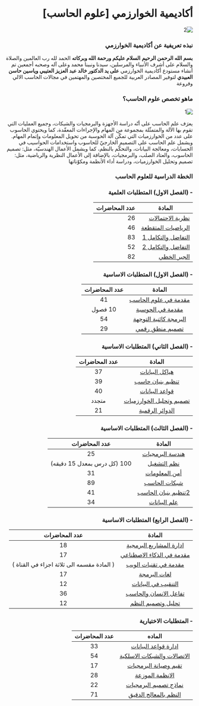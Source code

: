 <div dir = rtl>

# <span dir = ltr> [أكاديمية الخوارزمي [علوم الحاسب </span>

![2](https://user-images.githubusercontent.com/50814675/112494020-bb7a5e80-8d93-11eb-922f-5e90019873ed.png)

###  **نبذه تعريفية  عن أكاديمية الخوارزمي** 

 **بسم الله الرحمن الرحيم** 
 **السلام عليكم ورحمة الله وبركاته**
 الحمد لله رب العالمين والصلاة والسلام على أشرف الأنبياء والمرسلين، سيدنا ونبينا محمد وعلى آله وصحبه أجمعين 
تم أنشاء مستودع أكاديمية الخوارزمي **على يد الدكتور خالد عبد العزيز العتيبي وياسين حاسن العبيدي** 
لتوفير المصادر العربية للجميع المختصين والمهتمين في مجالات الحاسب الالي وفروعة 
 
### **ماهو تخصص علوم الحاسب؟** 
![1](https://user-images.githubusercontent.com/50814675/112493492-4444ca80-8d93-11eb-9624-aed746dff50f.png)

يعرَف علم الحاسب على أنّه دراسة الأجهزة والبرمجيات والشبكات، وجميع العمليات التي تقوم بها الآلة والمتمثّلة بمجموعة من المهام والإجراءات المعقّدة، كما ويحتوي الحاسوب على عدد من الخوارزميات التي تمكّن آلة الحوسبة من تحويل المعلومات وإتمام المهام. ويشمل علم الحاسب على التصميم الخارجيّ للحاسوب  واستخدامات الحواسيب في الحسابات، ومعالجة البيانات، والتحكّم بالنظم، كما ويشمل الأعمال الهندسيّة، مثل: تصميم الحاسوب، والعتاد الصلب، والبرمجيات، بالإضافة إلى الأعمال النظرية والرياضية، مثل: تصميم وتحليل الخوارزميات، ودراسة أداء الأنظمة ومكوّناتها

### **الخطة الدراسية للعلوم الحاسب**  

### <span dir = ltr> **الفصل الاول) المتطلبات العلمية)  -** </span>
المادة | عدد المحاضرات
------------ | -------------
[نظرية الاحتمالات](https://www.youtube.com/playlist?list=PLbcQkdGZZL9eBelBMykNCOvQzWGOw7tFn) | 26
[الرياضيات المتقطعة](https://www.youtube.com/playlist?list=PLxIvc-MGOs6gZlMVYOOEtUHJmfUquCjwz) | 46 
[التفاضل والتكامل 1](https://www.youtube.com/watch?v=3sRaHvF8z2Y&list=PL08ef9eJxtJZRQl93C9tw_78BnRsfuS5a)| 83
[التفاضل والتكامل 2](https://www.youtube.com/watch?v=aO_tJueN64Q&list=PL08ef9eJxtJbFOe_ikegSy1-GsC7x2upk)| 52
[الجبر الخطي](https://www.youtube.com/watch?v=P8tXDuP9t88&list=PL08ef9eJxtJa3svcoUCDmG-_lDx2ihWKF)|  82

### <span dir = ltr> **الفصل الاول) المتطلبات الاساسية)  -** </span>
 المادة| عدد المحاضرات 
:------------: | :-------------:
[مقدمة في علوم الحاسب](https://youtu.be/hiXGwDfE_js) | 41
[مقدمة في الحوسبة ](https://docs.google.com/document/d/1OYbe2g6DTIXcUwIGVOGRarNfX9hi7UK4qrVXYGctqUU/edit?usp=drivesdk) | 10 فصول 
[البرمجة كائنية التوجهة](https://www.youtube.com/playlist?list=PL1DUmTEdeA6K7rdxKiWJq6JIxTvHalY8f)| 54
[تصميم منطق رقمي](https://youtu.be/ExxgXlYy9k0) | 29
 
### <span dir = ltr> **الفصل الثاني) المتطلبات الاساسية)  -** </span>
 المادة| عدد المحاضرات 
:------------: | :-------------:
[هياكل البيانات](https://youtube.com/playlist?list=PLCInYL3l2AajqOUW_2SwjWeMwf4vL4RSp) | 37
 [تنظيم بنيان حاسب](https://youtube.com/playlist?list=PL08ef9eJxtJYveVNH_DBXaKcg-Need94O) |39
[قواعد البيانات ](https://www.youtube.com/playlist?list=PL37D52B7714788190)|40 
[تصميم وتحليل الخوارزميات ](https://www.youtube.com/playlist?list=PLKT2Wx8MBvyAWK9lXyJYUAfFFN1DR9aC_)| متجدد
[الدوائر الرقمية ](https://youtube.com/playlist?list=PLRyvaJYbqGIj-ZRTADT9Kckvsth40PeUI)| 21 

### <span dir = ltr> **الفصل الثالث) المتطلبات الاساسية)  -** </span>
المادة | عدد المحاضرات 
:------------: | :-------------:
[هندسة البرمجيات](https://www.youtube.com/playlist?list=PL4mqzqquSRgaJ9XMQMUvMQjPyllD1xY5f)| 25
[نظم التشغيل ](https://www.youtube.com/playlist?list=PLHKTPL-jkzUqgHIBdC2I16QqZCSDN_6oS) | 100 (كل درس بمعدل 15 دقيقه)
[أمن المعلومات ](https://www.youtube.com/playlist?list=PLhnpkFZS3blI79gif5CbbdnLaa3PCBwuB)| 31 
[شبكات الحاسب](https://www.youtube.com/playlist?list=PLHKTPL-jkzUqRPIzSeayjdxqXotMXK2T9)|89 
[2تنظيم بنيان الحاسب](https://www.youtube.com/playlist?list=PL08ef9eJxtJYGKElqtIM_vlD3Zci0B8oy)| 41
[علم البيانات](https://www.youtube.com/playlist?list=PLoK2Lr1miEm_i9nfAPmcX_TRo7Wg8R7f3)|34

### <span dir = ltr> **الفصل الرابع) المتطلبات الاساسية)  -** </span>
المادة | عدد المحاضرات 
:------------: | :-------------:
[ ادارة المشاريع البرمجية ](https://www.youtube.com/playlist?list=PLy_2fgXkPiZuGEhWn_dbbf4UHWmUZSnqq) |18
[مقدمة في الذكاء الاصطناعي](https://youtu.be/sO6VGgBHppo) | 17
[مقدمة في تقنيات الويب](https://youtu.be/hE8pOLsDRt4)| ( المادة مقسمه الى ثلاثة اجزاء في القناة ) 
[لغات البرمجة](https://www.youtube.com/playlist?list=PL3I9kp6OF4yQSX8B1h4psm1I5SV9WSduV)| 17
[التنقيب في البيانات ](https://www.youtube.com/playlist?list=PLoURjA1UEuTycdLy4P2yqiMaK4eXtr1DC)|12
[تفاعل الانسان والحاسب](https://youtu.be/lzCM42AiVdw)| 36
[تحليل وتصميم النظم ](https://www.youtube.com/playlist?list=PL0BIr0VZVPNhyUSutc7mmlt2Z4AwQrzi8)|12 

### <span dir = ltr> **المتطلبات الاختيارية  -** </span>
الماده| عدد المحاضرات 
:------------: | :-------------:
 [ادارة قواعد البيانات](https://www.youtube.com/playlist?list=PL1DUmTEdeA6Lg6CXlnxEDhwpmWB0QaDh5) |33
[الاتصالات والشبكات الاسلكية ](https://www.youtube.com/playlist?list=PLHKTPL-jkzUrpd1zHEZEIywI5MMtOJX0R) | 54
[تقيم وصيانة البرمجيات](https://www.youtube.com/playlist?list=PLy_2fgXkPiZtwLTPcOISGqBCodQi3LQua) |17
[الانظمة الموزعة](https://www.youtube.com/playlist?list=PL3I9kp6OF4yQgt4hfVHDM19GKClEBVCtO)|28
[نماذج تصميم البرمجيات](https://www.youtube.com/playlist?list=PLbkXL4VLzoxpqvujhl8hGhlAnwNx4ZIzp) |22
[النظم بالمعالج الدقيق](https://www.youtube.com/playlist?list=PL08ef9eJxtJaaPdE8rtHFMmk-So2YJPkr)|71
